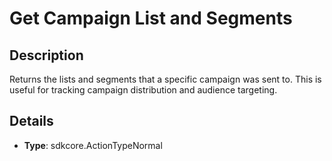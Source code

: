 # Get Campaign List and Segments

## Description
Returns the lists and segments that a specific campaign was sent to. This is useful for tracking campaign distribution and audience targeting.


## Details

- **Type**: sdkcore.ActionTypeNormal

